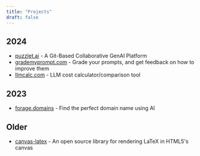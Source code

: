```yaml
---
title: "Projects"
draft: false
---
```


## 2024
- [puzzlet.ai](https://www.puzzlet.ai) - A Git-Based Collaborative GenAI Platform
- [grademyprompt.com](https://www.grademyprompt.com) - Grade your prompts, and get feedback on how to improve them
- [llmcalc.com](https://www.llmcalc.com) - LLM cost calculator/comparison tool

## 2023
- [forage.domains](https://www.forage.domains) - Find the perfect domain name using AI

## Older
- [canvas-latex](https://github.com/CurriculumAssociates/canvas-latex) - An open source library for rendering LaTeX in HTML5's canvas
